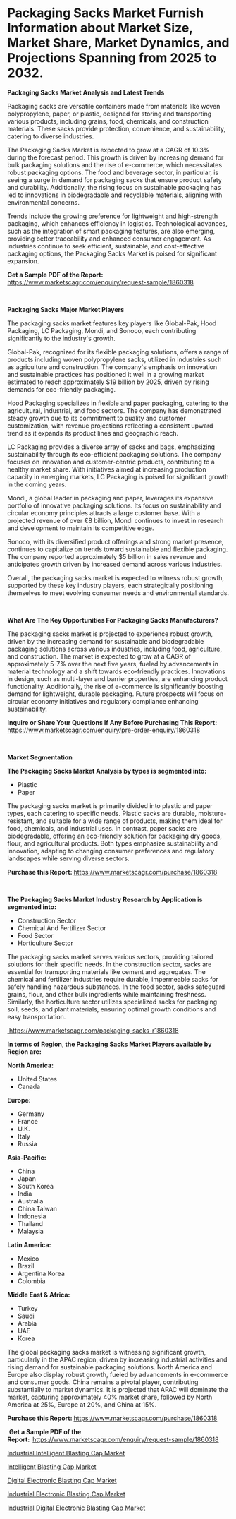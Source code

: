 <p><h1>Packaging Sacks Market Furnish Information about Market Size, Market Share, Market Dynamics, and Projections Spanning from 2025 to 2032.</h1></p><p><strong>Packaging Sacks Market Analysis and Latest Trends</strong></p>
<p><p>Packaging sacks are versatile containers made from materials like woven polypropylene, paper, or plastic, designed for storing and transporting various products, including grains, food, chemicals, and construction materials. These sacks provide protection, convenience, and sustainability, catering to diverse industries.</p><p>The Packaging Sacks Market is expected to grow at a CAGR of 10.3% during the forecast period. This growth is driven by increasing demand for bulk packaging solutions and the rise of e-commerce, which necessitates robust packaging options. The food and beverage sector, in particular, is seeing a surge in demand for packaging sacks that ensure product safety and durability. Additionally, the rising focus on sustainable packaging has led to innovations in biodegradable and recyclable materials, aligning with environmental concerns.</p><p>Trends include the growing preference for lightweight and high-strength packaging, which enhances efficiency in logistics. Technological advances, such as the integration of smart packaging features, are also emerging, providing better traceability and enhanced consumer engagement. As industries continue to seek efficient, sustainable, and cost-effective packaging options, the Packaging Sacks Market is poised for significant expansion.</p></p>
<p><strong>Get a Sample PDF of the Report:&nbsp;</strong> <a href="https://www.marketscagr.com/enquiry/request-sample/1860318?utm_campaign=1944&utm_medium=2&utm_source=Github&utm_content=ia&utm_term=28022025&utm_id=packaging-sacks">https://www.marketscagr.com/enquiry/request-sample/1860318</a></p>
<p>&nbsp;</p>
<p><strong>Packaging Sacks Major Market Players</strong></p>
<p><p>The packaging sacks market features key players like Global-Pak, Hood Packaging, LC Packaging, Mondi, and Sonoco, each contributing significantly to the industry's growth. </p><p>Global-Pak, recognized for its flexible packaging solutions, offers a range of products including woven polypropylene sacks, utilized in industries such as agriculture and construction. The company's emphasis on innovation and sustainable practices has positioned it well in a growing market estimated to reach approximately $19 billion by 2025, driven by rising demands for eco-friendly packaging.</p><p>Hood Packaging specializes in flexible and paper packaging, catering to the agricultural, industrial, and food sectors. The company has demonstrated steady growth due to its commitment to quality and customer customization, with revenue projections reflecting a consistent upward trend as it expands its product lines and geographic reach. </p><p>LC Packaging provides a diverse array of sacks and bags, emphasizing sustainability through its eco-efficient packaging solutions. The company focuses on innovation and customer-centric products, contributing to a healthy market share. With initiatives aimed at increasing production capacity in emerging markets, LC Packaging is poised for significant growth in the coming years.</p><p>Mondi, a global leader in packaging and paper, leverages its expansive portfolio of innovative packaging solutions. Its focus on sustainability and circular economy principles attracts a large customer base. With a projected revenue of over €8 billion, Mondi continues to invest in research and development to maintain its competitive edge.</p><p>Sonoco, with its diversified product offerings and strong market presence, continues to capitalize on trends toward sustainable and flexible packaging. The company reported approximately $5 billion in sales revenue and anticipates growth driven by increased demand across various industries.</p><p>Overall, the packaging sacks market is expected to witness robust growth, supported by these key industry players, each strategically positioning themselves to meet evolving consumer needs and environmental standards.</p></p>
<p>&nbsp;</p>
<p><strong>What Are The Key Opportunities For Packaging Sacks Manufacturers?</strong></p>
<p><p>The packaging sacks market is projected to experience robust growth, driven by the increasing demand for sustainable and biodegradable packaging solutions across various industries, including food, agriculture, and construction. The market is expected to grow at a CAGR of approximately 5-7% over the next five years, fueled by advancements in material technology and a shift towards eco-friendly practices. Innovations in design, such as multi-layer and barrier properties, are enhancing product functionality. Additionally, the rise of e-commerce is significantly boosting demand for lightweight, durable packaging. Future prospects will focus on circular economy initiatives and regulatory compliance enhancing sustainability.</p></p>
<p><strong>Inquire or Share Your Questions If Any Before Purchasing This Report:</strong> <a href="https://www.marketscagr.com/enquiry/pre-order-enquiry/1860318?utm_campaign=1944&utm_medium=2&utm_source=Github&utm_content=ia&utm_term=28022025&utm_id=packaging-sacks">https://www.marketscagr.com/enquiry/pre-order-enquiry/1860318</a></p>
<p>&nbsp;</p>
<p><strong>Market Segmentation</strong></p>
<p><strong>The Packaging Sacks Market Analysis by types is segmented into:</strong></p>
<p><ul><li>Plastic</li><li>Paper</li></ul></p>
<p><p>The packaging sacks market is primarily divided into plastic and paper types, each catering to specific needs. Plastic sacks are durable, moisture-resistant, and suitable for a wide range of products, making them ideal for food, chemicals, and industrial uses. In contrast, paper sacks are biodegradable, offering an eco-friendly solution for packaging dry goods, flour, and agricultural products. Both types emphasize sustainability and innovation, adapting to changing consumer preferences and regulatory landscapes while serving diverse sectors.</p></p>
<p><strong>Purchase this Report:&nbsp;</strong><a href="https://www.marketscagr.com/purchase/1860318?utm_campaign=1944&utm_medium=2&utm_source=Github&utm_content=ia&utm_term=28022025&utm_id=packaging-sacks">https://www.marketscagr.com/purchase/1860318</a></p>
<p>&nbsp;</p>
<p><strong>The Packaging Sacks Market Industry Research by Application is segmented into:</strong></p>
<p><ul><li>Construction Sector</li><li>Chemical And Fertilizer Sector</li><li>Food Sector</li><li>Horticulture Sector</li></ul></p>
<p><p>The packaging sacks market serves various sectors, providing tailored solutions for their specific needs. In the construction sector, sacks are essential for transporting materials like cement and aggregates. The chemical and fertilizer industries require durable, impermeable sacks for safely handling hazardous substances. In the food sector, sacks safeguard grains, flour, and other bulk ingredients while maintaining freshness. Similarly, the horticulture sector utilizes specialized sacks for packaging soil, seeds, and plant materials, ensuring optimal growth conditions and easy transportation.</p></p>
<p><a href="https://www.marketscagr.com/packaging-sacks-r1860318?utm_campaign=1944&utm_medium=2&utm_source=Github&utm_content=ia&utm_term=28022025&utm_id=packaging-sacks">&nbsp;https://www.marketscagr.com/packaging-sacks-r1860318</a></p>
<p><strong>In terms of Region, the Packaging Sacks Market Players available by Region are:</strong></p>
<p>
    <p> <strong> North America: </strong>
        <ul>
            <li>United States</li>
            <li>Canada</li>
        </ul>
        </p> 
    <p> <strong> Europe: </strong>
        <ul>
            <li>Germany</li>
            <li>France</li>
            <li>U.K.</li>
            <li>Italy</li>
            <li>Russia</li>
        </ul>
        </p> 
    <p> <strong> Asia-Pacific: </strong>
        <ul>
            <li>China</li>
            <li>Japan</li>
            <li>South Korea</li>
            <li>India</li>
            <li>Australia</li>
            <li>China Taiwan</li>
            <li>Indonesia</li>
            <li>Thailand</li>
            <li>Malaysia</li>
        </ul>
        </p> 
    <p> <strong> Latin America: </strong>
        <ul>
            <li>Mexico</li>
            <li>Brazil</li>
            <li>Argentina Korea</li>
            <li>Colombia</li>
        </ul>
        </p> 
    <p> <strong> Middle East & Africa: </strong>
        <ul>
            <li>Turkey</li>
            <li>Saudi</li>
            <li>Arabia</li>
            <li>UAE</li>
            <li>Korea</li>
        </ul>
    </p>
    </p>
<p><p>The global packaging sacks market is witnessing significant growth, particularly in the APAC region, driven by increasing industrial activities and rising demand for sustainable packaging solutions. North America and Europe also display robust growth, fueled by advancements in e-commerce and consumer goods. China remains a pivotal player, contributing substantially to market dynamics. It is projected that APAC will dominate the market, capturing approximately 40% market share, followed by North America at 25%, Europe at 20%, and China at 15%.</p></p>
<p><strong>Purchase this Report: </strong><a href="https://www.marketscagr.com/purchase/1860318?utm_campaign=1944&utm_medium=2&utm_source=Github&utm_content=ia&utm_term=28022025&utm_id=packaging-sacks">https://www.marketscagr.com/purchase/1860318</a></p>
<p>&nbsp;<strong>Get a Sample PDF of the Report:&nbsp;&nbsp;</strong><a href="https://www.marketscagr.com/enquiry/request-sample/1860318?utm_campaign=1944&utm_medium=2&utm_source=Github&utm_content=ia&utm_term=28022025&utm_id=packaging-sacks">https://www.marketscagr.com/enquiry/request-sample/1860318</a></p>
<p><strong></strong></p>
<p><p><a href="https://github.com/kimanyuzuga/Market-Research-Report-List-1/blob/main/industrial-intelligent-blasting-cap-market.md?utm_campaign=1944&utm_medium=2&utm_source=Github&utm_content=ia&utm_term=28022025&utm_id=packaging-sacks">Industrial Intelligent Blasting Cap Market</a></p><p><a href="https://github.com/ludongfomban/Market-Research-Report-List-1/blob/main/intelligent-blasting-cap-market.md?utm_campaign=1944&utm_medium=2&utm_source=Github&utm_content=ia&utm_term=28022025&utm_id=packaging-sacks">Intelligent Blasting Cap Market</a></p><p><a href="https://github.com/naulasulakr0/Market-Research-Report-List-1/blob/main/digital-electronic-blasting-cap-market.md?utm_campaign=1944&utm_medium=2&utm_source=Github&utm_content=ia&utm_term=28022025&utm_id=packaging-sacks">Digital Electronic Blasting Cap Market</a></p><p><a href="https://github.com/petiteergat/Market-Research-Report-List-1/blob/main/industrial-electronic-blasting-cap-market.md?utm_campaign=1944&utm_medium=2&utm_source=Github&utm_content=ia&utm_term=28022025&utm_id=packaging-sacks">Industrial Electronic Blasting Cap Market</a></p><p><a href="https://github.com/giardafshaxb/Market-Research-Report-List-1/blob/main/industrial-digital-electronic-blasting-cap-market.md?utm_campaign=1944&utm_medium=2&utm_source=Github&utm_content=ia&utm_term=28022025&utm_id=packaging-sacks">Industrial Digital Electronic Blasting Cap Market</a></p></p>